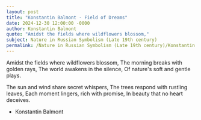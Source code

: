 ```yaml
---
layout: post
title: "Konstantin Balmont - Field of Dreams"
date: 2024-12-30 12:00:00 -0000
author: Konstantin Balmont
quote: "Amidst the fields where wildflowers blossom,"
subject: Nature in Russian Symbolism (Late 19th century)
permalink: /Nature in Russian Symbolism (Late 19th century)/Konstantin Balmont/Konstantin Balmont - Field of Dreams
---
```


Amidst the fields where wildflowers blossom,
  The morning breaks with golden rays,
  The world awakens in the silence,
  Of nature's soft and gentle plays.
  
  The sun and wind share secret whispers,
  The trees respond with rustling leaves,
  Each moment lingers, rich with promise,
  In beauty that no heart deceives.

- Konstantin Balmont
